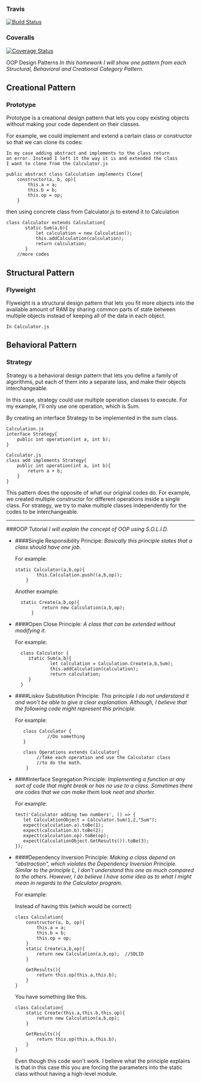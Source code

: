 ### Travis
[![Build Status](https://travis-ci.org/andyrm8052/basic_calculator_OOP.svg?branch=main)](https://travis-ci.org/andyrm8052/basic_calculator_OOP)
### Coveralls
[![Coverage Status](https://coveralls.io/repos/github/andyrm8052/basic_calculator_OOP/badge.svg?branch=main)](https://coveralls.io/github/andyrm8052/basic_calculator_OOP?branch=main)

OOP Design Patterns
<i>In this homework I will show one pattern from each Structural,
Behavioral and Creational Category Pattern.</i>

## Creational Pattern
### Prototype
Prototype is a creational design pattern that lets you copy 
existing objects without making your code dependent on their 
classes.

For example, we could implement and extend a certain class or
constructor so that we can clone its codes:
```
In my case adding abstract and implements to the class return
an error. Instead I left it the way it is and extended the class
I want to clone from the Calculator.js

public abstract class Calculation implements Clone{
    constructor(a, b, op){
        this.a = a;
        this.b = b;
        this.op = op;
    }

```
then using concrete class from Calculator.js to extend it to Calculation
```
class Calculator extends Calculation{
       static Sum(a,b){
           let calculation = new Calculation();
           this.addCalculation(calculation);
           return calculation;
       }
    //more codes
```

## Structural Pattern
### Flyweight
Flyweight is a structural design pattern that lets you fit 
more objects into the available amount of RAM by sharing 
common parts of state between multiple objects instead of 
keeping all of the data in each object.
```
In Calculator.js
```
## Behavioral Pattern
### Strategy
Strategy is a behavioral design pattern that lets you define 
a family of algorithms, put each of them into a separate 
lass, and make their objects interchangeable.

In this case, strategy could use multiple operation classes to execute.
For my example, I'll only use one operation, which is Sum.

By creating an interface Strategy to be implemented in the sum class.
```
Calculation.js
interface Strategy{
    public int operation(int a, int b);
}

Calculator.js
class add implements Strategy{
    public int operation(int a, int b){
        return a + b;
    }
}

```
This pattern does the opposite of what our original codes do.
For example, we created multiple constructor for different operations
inside a single class. For strategy, we try to make multiple
classes independently for the codes to be interchangeable. 

-----------------------------------------------------------------
###OOP Tutorial
<i>I will explain the concept of OOP using S.O.L.I.D.</i>
<br>
* ####Single Responsibility Principe:
    <i>Basically this principle states that a class should
    have one job.</i>
    
    For example:
    ```
    static Calculator(a,b,op){
            this.Calculation.push((a,b,op));
        }
    ```
    Another example:
    ```
      static Create(a,b,op){
              return new Calculation(a,b,op);
          }
    ```
* ####Open Close Principle:
    <i>A class that can be extended without modifying it.</i>
    
    For example:
    ```
      class Calculator {
         static Sum(a,b){
                 let calculation = Calculation.Create(a,b,Sum);
                 this.addCalculation(calculation);
                 return calculation;
         }
      }
    ```
* ####Liskov Substitution Principle:
    <i>This principle I do not understand it and won't be able to give
    a clear explanation. Although, I believe that the following code might
    represent this principle.</i>
    
    For example:
    
    ```
       class Calculator {
                //Do something    
       }
        
       class Operations extends Calculator{
            //Take each operation and use the Calculator class
            //to do the math.
        }
    ```
* ####Interface Segregation Principle:
    <i>Implementing a function or any sort of code that might break
    or has no use to a class. Sometimes there are codes that we can
    make them look neat and shorter.</i>
    
    For example:
     ```
    test('Calculator adding two numbers', () => {
        let CalculationObject = Calculator.Sum(1,2,"Sum");
        expect(calculation.a).toBe(1);
        expect(calculation.b).toBe(2);
        expect(calculation.op).toBe(op);
        expect(CalculationObject.GetResults()).toBe(3);
    });
     ```
* ####Dependency Inversion Principle:
    <i>Making a class depend on "abstraction", which violates the 
    Dependency Inversion Principle. Similar to the principle L,
    I don't understand this one as much compared to the others.
    However, I do believe I have some idea as to what I might
    mean in regards to the Calculator program.</i>

    For example:
    
    Instead of having this (which would be correct)
    ```
    class Calculation{
        constructor(a, b, op){
            this.a = a;
            this.b = b;
            this.op = op;
        }
        static Create(a,b,op){
            return new Calculation(a,b,op);  //SOLID
        }
    
        GetResults(){
            return this.op(this.a,this.b);
        }
    }
    ```
    You have something like this.
    ```
    class Calculation{
        static Create(this.a,this.b,this.op){
            return new Calculation(a,b,op);
        }
    
        GetResults(){
            return this.op(this.a,this.b);
        }
    }
    ```
    Even though this code won't work. I believe what the
    principle explains is that in this case this you are
    forcing the parameters into the static class without
    having a high-level module.       